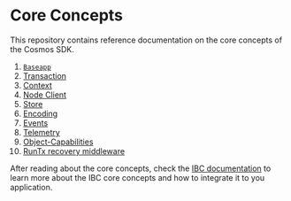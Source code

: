 <!--
order: false
parent:
  order: 3
-->

# Core Concepts

This repository contains reference documentation on the core concepts of the Cosmos SDK.

1. [`Baseapp`](./baseapp.md)
2. [Transaction](./transactions.md)
3. [Context](./context.md)
4. [Node Client](./node.md)
5. [Store](./store.md)
6. [Encoding](./encoding.md)
7. [Events](./events.md)
8. [Telemetry](./telemetry.md)
9. [Object-Capabilities](./ocap.md)
10. [RunTx recovery middleware](./runtx_middleware.md)

After reading about the core concepts, check the [IBC documentation](../ibc/README.md) to learn more
about the IBC core concepts and how to integrate it to you application.

